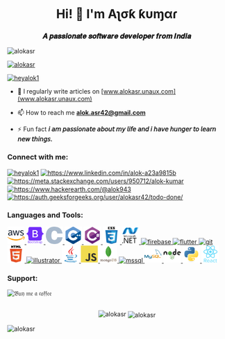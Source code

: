 <h1 align="center">Hi! 👋 I'm Aʅσƙ ƙυɱαɾ</h1>
<h3 align="center">𝑨 𝒑𝒂𝒔𝒔𝒊𝒐𝒏𝒂𝒕𝒆 𝒔𝒐𝒇𝒕𝒘𝒂𝒓𝒆 𝒅𝒆𝒗𝒆𝒍𝒐𝒑𝒆𝒓 𝒇𝒓𝒐𝒎 𝑰𝒏𝒅𝒊𝒂</h3>

<p align="left"> <img src="https://komarev.com/ghpvc/?username=alokasr&label=Profile%20views&color=0e75b6&style=flat" alt="alokasr" /> </p>

<p align="left"> <a href="https://github.com/ryo-ma/github-profile-trophy"><img src="https://github-profile-trophy.vercel.app/?username=alokasr" alt="alokasr" /></a> </p>

<p align="left"> <a href="https://twitter.com/heyalok1" target="blank"><img src="https://img.shields.io/twitter/follow/heyalok1?logo=twitter&style=for-the-badge" alt="heyalok1" /></a> </p>

- 📝 I regularly write articles on [www.alokasr.unaux.com](www.alokasr.unaux.com)

- 📫 How to reach me **alok.asr42@gmail.com**

- ⚡ Fun fact **𝘪 𝘢𝘮 𝘱𝘢𝘴𝘴𝘪𝘰𝘯𝘢𝘵𝘦 𝘢𝘣𝘰𝘶𝘵 𝘮𝘺 𝘭𝘪𝘧𝘦 𝘢𝘯𝘥 𝘪 𝘩𝘢𝘷𝘦 𝘩𝘶𝘯𝘨𝘦𝘳 𝘵𝘰 𝘭𝘦𝘢𝘳𝘯 𝘯𝘦𝘸 𝘵𝘩𝘪𝘯𝘨𝘴.**

<h3 align="left">Connect with me:</h3>
<p align="left">
<a href="https://twitter.com/heyalok1" target="blank"><img align="center" src="https://cdn.jsdelivr.net/npm/simple-icons@3.0.1/icons/twitter.svg" alt="heyalok1" height="30" width="40" /></a>
<a href="https://linkedin.com/in/https://www.linkedin.com/in/alok-a23a9815b" target="blank"><img align="center" src="https://cdn.jsdelivr.net/npm/simple-icons@3.0.1/icons/linkedin.svg" alt="https://www.linkedin.com/in/alok-a23a9815b" height="30" width="40" /></a>
<a href="https://stackoverflow.com/users/https://meta.stackexchange.com/users/950712/alok-kumar" target="blank"><img align="center" src="https://cdn.jsdelivr.net/npm/simple-icons@3.0.1/icons/stackoverflow.svg" alt="https://meta.stackexchange.com/users/950712/alok-kumar" height="30" width="40" /></a>
<a href="https://www.hackerearth.com/https://www.hackerearth.com/@alok943" target="blank"><img align="center" src="https://cdn.jsdelivr.net/npm/simple-icons@3.0.1/icons/hackerearth.svg" alt="https://www.hackerearth.com/@alok943" height="30" width="40" /></a>
<a href="https://auth.geeksforgeeks.org/user/https://auth.geeksforgeeks.org/user/alokasr42/todo-done/" target="blank"><img align="center" src="https://cdn.jsdelivr.net/npm/simple-icons@3.0.1/icons/geeksforgeeks.svg" alt="https://auth.geeksforgeeks.org/user/alokasr42/todo-done/" height="30" width="40" /></a>
</p>

<h3 align="left">Languages and Tools:</h3>
<p align="left"> <a href="https://aws.amazon.com" target="_blank"> <img src="https://raw.githubusercontent.com/devicons/devicon/master/icons/amazonwebservices/amazonwebservices-original-wordmark.svg" alt="aws" width="40" height="40"/> </a> <a href="https://getbootstrap.com" target="_blank"> <img src="https://raw.githubusercontent.com/devicons/devicon/master/icons/bootstrap/bootstrap-plain-wordmark.svg" alt="bootstrap" width="40" height="40"/> </a> <a href="https://www.cprogramming.com/" target="_blank"> <img src="https://raw.githubusercontent.com/devicons/devicon/master/icons/c/c-original.svg" alt="c" width="40" height="40"/> </a> <a href="https://www.w3schools.com/cpp/" target="_blank"> <img src="https://raw.githubusercontent.com/devicons/devicon/master/icons/cplusplus/cplusplus-original.svg" alt="cplusplus" width="40" height="40"/> </a> <a href="https://www.w3schools.com/cs/" target="_blank"> <img src="https://raw.githubusercontent.com/devicons/devicon/master/icons/csharp/csharp-original.svg" alt="csharp" width="40" height="40"/> </a> <a href="https://www.w3schools.com/css/" target="_blank"> <img src="https://raw.githubusercontent.com/devicons/devicon/master/icons/css3/css3-original-wordmark.svg" alt="css3" width="40" height="40"/> </a> <a href="https://dotnet.microsoft.com/" target="_blank"> <img src="https://raw.githubusercontent.com/devicons/devicon/master/icons/dot-net/dot-net-original-wordmark.svg" alt="dotnet" width="40" height="40"/> </a> <a href="https://firebase.google.com/" target="_blank"> <img src="https://www.vectorlogo.zone/logos/firebase/firebase-icon.svg" alt="firebase" width="40" height="40"/> </a> <a href="https://flutter.dev" target="_blank"> <img src="https://www.vectorlogo.zone/logos/flutterio/flutterio-icon.svg" alt="flutter" width="40" height="40"/> </a> <a href="https://git-scm.com/" target="_blank"> <img src="https://www.vectorlogo.zone/logos/git-scm/git-scm-icon.svg" alt="git" width="40" height="40"/> </a> <a href="https://www.w3.org/html/" target="_blank"> <img src="https://raw.githubusercontent.com/devicons/devicon/master/icons/html5/html5-original-wordmark.svg" alt="html5" width="40" height="40"/> </a> <a href="https://www.adobe.com/in/products/illustrator.html" target="_blank"> <img src="https://www.vectorlogo.zone/logos/adobe_illustrator/adobe_illustrator-icon.svg" alt="illustrator" width="40" height="40"/> </a> <a href="https://www.java.com" target="_blank"> <img src="https://raw.githubusercontent.com/devicons/devicon/master/icons/java/java-original.svg" alt="java" width="40" height="40"/> </a> <a href="https://developer.mozilla.org/en-US/docs/Web/JavaScript" target="_blank"> <img src="https://raw.githubusercontent.com/devicons/devicon/master/icons/javascript/javascript-original.svg" alt="javascript" width="40" height="40"/> </a> <a href="https://www.mongodb.com/" target="_blank"> <img src="https://raw.githubusercontent.com/devicons/devicon/master/icons/mongodb/mongodb-original-wordmark.svg" alt="mongodb" width="40" height="40"/> </a> <a href="https://www.microsoft.com/en-us/sql-server" target="_blank"> <img src="https://cdn.worldvectorlogo.com/logos/microsoft-sql-server.svg" alt="mssql" width="40" height="40"/> </a> <a href="https://www.mysql.com/" target="_blank"> <img src="https://raw.githubusercontent.com/devicons/devicon/master/icons/mysql/mysql-original-wordmark.svg" alt="mysql" width="40" height="40"/> </a> <a href="https://nodejs.org" target="_blank"> <img src="https://raw.githubusercontent.com/devicons/devicon/master/icons/nodejs/nodejs-original-wordmark.svg" alt="nodejs" width="40" height="40"/> </a> <a href="https://www.python.org" target="_blank"> <img src="https://raw.githubusercontent.com/devicons/devicon/master/icons/python/python-original.svg" alt="python" width="40" height="40"/> </a> <a href="https://reactjs.org/" target="_blank"> <img src="https://raw.githubusercontent.com/devicons/devicon/master/icons/react/react-original-wordmark.svg" alt="react" width="40" height="40"/> </a> </p>

<h3 align="left">Support:</h3>
<p><a href="https://www.buymeacoffee.com/𝔅𝔲𝔶 𝔪𝔢 𝔞 𝔠𝔬𝔣𝔣𝔢𝔢"> <img align="left" src="https://cdn.buymeacoffee.com/buttons/v2/default-yellow.png" height="50" width="210" alt="𝔅𝔲𝔶 𝔪𝔢 𝔞 𝔠𝔬𝔣𝔣𝔢𝔢" /></a></p><br><br>

<p><img align="left" src="https://github-readme-stats.vercel.app/api/top-langs?username=alokasr&show_icons=true&locale=en&layout=compact" alt="alokasr" /></p>

<p>&nbsp;<img align="center" src="https://github-readme-stats.vercel.app/api?username=alokasr&show_icons=true&locale=en" alt="alokasr" /></p>

<p><img align="center" src="https://github-readme-streak-stats.herokuapp.com/?user=alokasr&" alt="alokasr" /></p>
